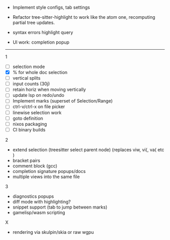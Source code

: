 - Implement style configs, tab settings
- Refactor tree-sitter-highlight to work like the atom one, recomputing partial tree updates.
- syntax errors highlight query

- UI work: completion popup


------

1
- [ ] selection mode
- [x] % for whole doc selection
- [ ] vertical splits
- [ ] input counts (30j)
- [ ] retain horiz when moving vertically
- [ ] update lsp on redo/undo
- [ ] Implement marks (superset of Selection/Range)
- [ ] ctrl-v/ctrl-x on file picker
- [ ] linewise selection work
- [ ] goto definition
- [ ] nixos packaging
- [ ] CI binary builds

2
- extend selection (treesitter select parent node) (replaces viw, vi(, va( etc )
- bracket pairs
- comment block (gcc)
- completion signature popups/docs
- multiple views into the same file

3
- diagnostics popups
- diff mode with highlighting?
- snippet support (tab to jump between marks)
- gamelisp/wasm scripting

X
- rendering via skulpin/skia or raw wgpu
